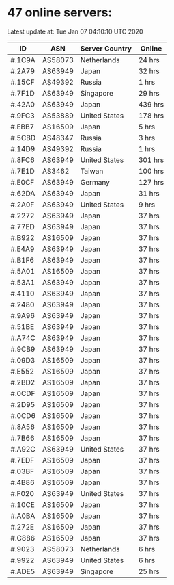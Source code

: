 # 47 online servers:

Latest update at: Tue Jan 07 04:10:10 UTC 2020

| ID | ASN | Server Country | Online |
| -- | --- | -------------- | ------ |
| #.1C9A | AS58073 | Netherlands | 24 hrs |
| #.2A79 | AS63949 | Japan | 32 hrs |
| #.15CF | AS49392 | Russia | 1 hrs |
| #.7F1D | AS63949 | Singapore | 29 hrs |
| #.42A0 | AS63949 | Japan | 439 hrs |
| #.9FC3 | AS53889 | United States | 178 hrs |
| #.EBB7 | AS16509 | Japan | 5 hrs |
| #.5CBD | AS48347 | Russia | 3 hrs |
| #.14D9 | AS49392 | Russia | 1 hrs |
| #.8FC6 | AS63949 | United States | 301 hrs |
| #.7E1D | AS3462 | Taiwan | 100 hrs |
| #.E0CF | AS63949 | Germany | 127 hrs |
| #.62DA | AS63949 | Japan | 31 hrs |
| #.2A0F | AS63949 | United States | 9 hrs |
| #.2272 | AS63949 | Japan | 37 hrs |
| #.77ED | AS63949 | Japan | 37 hrs |
| #.B922 | AS16509 | Japan | 37 hrs |
| #.E4A9 | AS63949 | Japan | 37 hrs |
| #.B1F6 | AS63949 | Japan | 37 hrs |
| #.5A01 | AS16509 | Japan | 37 hrs |
| #.53A1 | AS63949 | Japan | 37 hrs |
| #.4110 | AS63949 | Japan | 37 hrs |
| #.2480 | AS63949 | Japan | 37 hrs |
| #.9A96 | AS63949 | Japan | 37 hrs |
| #.51BE | AS63949 | Japan | 37 hrs |
| #.A74C | AS63949 | Japan | 37 hrs |
| #.9CB9 | AS63949 | Japan | 37 hrs |
| #.09D3 | AS16509 | Japan | 37 hrs |
| #.E552 | AS16509 | Japan | 37 hrs |
| #.2BD2 | AS16509 | Japan | 37 hrs |
| #.0CDF | AS16509 | Japan | 37 hrs |
| #.2D95 | AS16509 | Japan | 37 hrs |
| #.0CD6 | AS16509 | Japan | 37 hrs |
| #.8A56 | AS16509 | Japan | 37 hrs |
| #.7B66 | AS16509 | Japan | 37 hrs |
| #.A92C | AS63949 | United States | 37 hrs |
| #.7EDF | AS16509 | Japan | 37 hrs |
| #.03BF | AS16509 | Japan | 37 hrs |
| #.4B86 | AS16509 | Japan | 37 hrs |
| #.F020 | AS63949 | United States | 37 hrs |
| #.10CE | AS16509 | Japan | 37 hrs |
| #.A0BA | AS16509 | Japan | 37 hrs |
| #.272E | AS16509 | Japan | 37 hrs |
| #.C886 | AS16509 | Japan | 37 hrs |
| #.9023 | AS58073 | Netherlands | 6 hrs |
| #.9922 | AS63949 | United States | 6 hrs |
| #.ADE5 | AS63949 | Singapore | 25 hrs |


